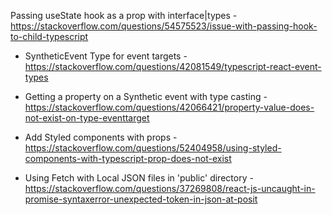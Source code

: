 Passing useState hook as a prop with interface|types - https://stackoverflow.com/questions/54575523/issue-with-passing-hook-to-child-typescript

- SyntheticEvent Type for event targets - https://stackoverflow.com/questions/42081549/typescript-react-event-types

- Getting a property on a Synthetic event with type casting - https://stackoverflow.com/questions/42066421/property-value-does-not-exist-on-type-eventtarget

- Add Styled components with props - https://stackoverflow.com/questions/52404958/using-styled-components-with-typescript-prop-does-not-exist

- Using Fetch with Local JSON files in 'public' directory - https://stackoverflow.com/questions/37269808/react-js-uncaught-in-promise-syntaxerror-unexpected-token-in-json-at-posit

